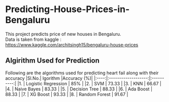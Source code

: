 # Predicting-House-Prices-in-Bengaluru
This project predicts price of new houses in Bengaluru.\
Data is taken from kaggle : https://www.kaggle.com/architsingh15/bengaluru-house-prices




## Algirithm Used for Prediction
Following are the algorithms used for predicting heart fail along with their accuracy
|Sl.No.|       lgorithm      |Accuracy (%)|
|:----:|:-------------------:|:----------:|
|1.    | Logistic Regression | 85%        |
|2.    | SVM   | 73.33        |
|3.    | KNN   | 66.67        |
|4.    | Naive Bayes   | 83.33        |
|5.    | Decision Tree   | 88.33        |
|6.    | Ada Boost   | 88.33        |
|7.    | XG Boost   | 93.33        |
|8.    | Random Forest   | 91.67        |
